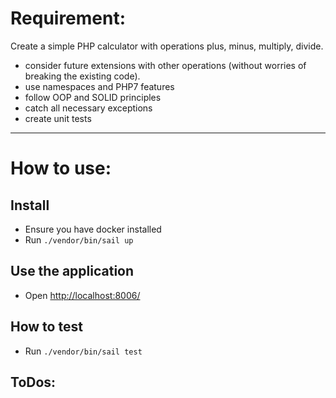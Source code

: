 # Requirement:
Create a simple PHP calculator with operations plus, minus, multiply, divide.
- consider future extensions with other operations (without worries of breaking the existing code).
- use namespaces and PHP7 features
- follow OOP and SOLID principles
- catch all necessary exceptions
- create unit tests

------

# How to use:

## Install
- Ensure you have docker installed
- Run `./vendor/bin/sail up`

## Use the application
- Open [http://localhost:8006/](http://localhost:8006/)

## How to test
- Run `./vendor/bin/sail test`

## ToDos:

